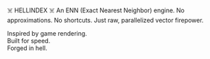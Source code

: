 ☠️  HELLINDEX ☠️
An ENN (Exact Nearest Neighbor) engine.
No approximations. No shortcuts.
Just raw, parallelized vector firepower.

Inspired by game rendering.  
Built for speed.  
Forged in hell.
